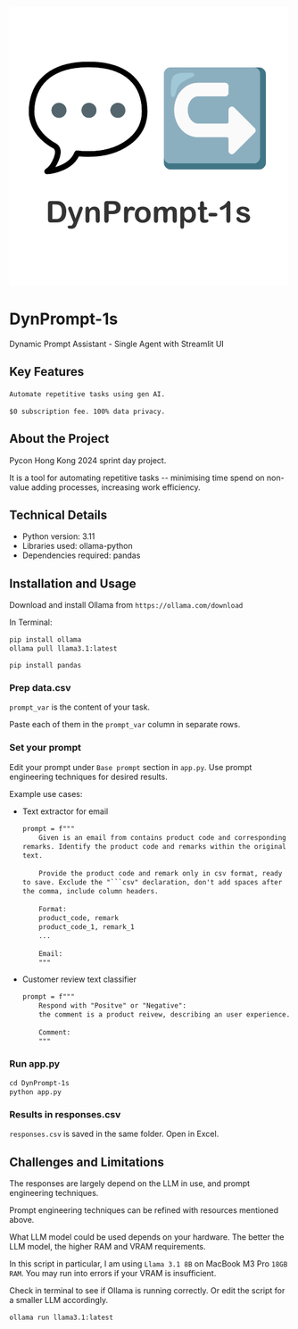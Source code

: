 ![image description](image/logo.png)

# DynPrompt-1s

Dynamic Prompt Assistant - Single Agent with Streamlit UI 

## Key Features

``Automate repetitive tasks using gen AI.``

``$0 subscription fee. 100% data privacy.``

## About the Project

Pycon Hong Kong 2024 sprint day project. 

It is a tool for automating repetitive tasks -- minimising time spend on non-value adding processes, increasing work efficiency. 

## Technical Details

- Python version: 3.11
- Libraries used: ollama-python
- Dependencies required: pandas 

## Installation and Usage

Download and install Ollama from ``https://ollama.com/download`` 

In Terminal: 

```
pip install ollama 
ollama pull llama3.1:latest 
```

```
pip install pandas 
```

### Prep data.csv

``prompt_var`` is the content of your task. 

Paste each of them in the ``prompt_var`` column in separate rows. 

### Set your prompt 

Edit your prompt under ``Base prompt`` section in ``app.py``. Use prompt engineering techniques for desired results. 

Example use cases: 

- Text extractor for email
    ```
    prompt = f"""
        Given is an email from contains product code and corresponding remarks. Identify the product code and remarks within the original text. 
        
        Provide the product code and remark only in csv format, ready to save. Exclude the "```csv" declaration, don't add spaces after the comma, include column headers.

        Format:
        product_code, remark
        product_code_1, remark_1
        ...
        
        Email:
        """
    ```

- Customer review text classifier 
    ```
    prompt = f"""
        Respond with "Positve" or "Negative": 
        the comment is a product reivew, describing an user experience. 

        Comment:
        """
    ```

### Run app.py

```
cd DynPrompt-1s
python app.py
```

### Results in responses.csv 

``responses.csv`` is saved in the same folder. Open in Excel. 

## Challenges and Limitations

The responses are largely depend on the LLM in use, and prompt engineering techniques. 

Prompt engineering techniques can be refined with resources mentioned above. 

What LLM model could be used depends on your hardware. The better the LLM model, the higher RAM and VRAM requirements. 

In this script in particular, I am using ``Llama 3.1 8B`` on MacBook M3 Pro ``18GB RAM``. You may run into errors if your VRAM is insufficient. 

Check in terminal to see if Ollama is running correctly. Or edit the script for a smaller LLM accordingly. 

```
ollama run llama3.1:latest
```
